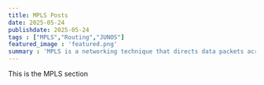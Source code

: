 ```yaml
---
title: MPLS Posts
date: 2025-05-24
publishdate: 2025-05-24
tags : ["MPLS","Routing","JUNOS"]
featured_image : 'featured.png'
summary : 'MPLS is a networking technique that directs data packets across a network using short path labels instead of traditional, slower IP address lookups, enabling faster and more efficient traffic flow for various protocols.'
---
```



This is the MPLS section

